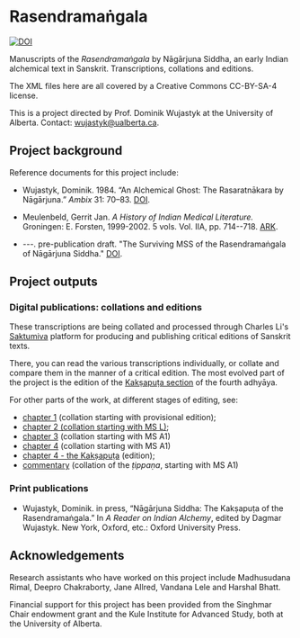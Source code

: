 # Rasendramaṅgala

[![DOI](https://zenodo.org/badge/137264352.svg)](https://zenodo.org/badge/latestdoi/137264352)

Manuscripts of the _Rasendramaṅgala_ by Nāgārjuna Siddha, an early Indian alchemical text in Sanskrit. Transcriptions, collations and editions.

The XML files here are all covered by a Creative Commons  CC-BY-SA-4 license.

This is a project directed by Prof. Dominik Wujastyk at the University of Alberta.  Contact: <wujastyk@ualberta.ca>.

## Project background

Reference documents for this project include:

* Wujastyk, Dominik. 1984. “An Alchemical Ghost: The Rasaratnākara by Nāgārjuna.” *Ambix* 31: 70–83. [DOI](https://doi.org/10.1179/amb.1984.31.2.70).

* Meulenbeld, Gerrit Jan. *A History of Indian Medical Literature.* Groningen: E. Forsten, 1999-2002. 5 vols.  Vol. IIA, pp. 714--718. [ARK](http://n2t.net/ark:/13960/t4qk6558q).

* ---. pre-publication draft. "The Surviving MSS of the Rasendramaṅgala of Nāgārjuna Siddha." [DOI](http://doi.org/10.5281/zenodo.6486033).

## Project outputs
### Digital publications: collations and editions

These transcriptions are being collated and processed through Charles Li's [Saktumiva](http://saktumiva.org/start) platform for producing and publishing critical editions of Sanskrit texts.

There, you can read the various transcriptions individually, or collate and compare them in the manner of a critical edition.  The most evolved part of the project is the edition of the [Kakṣapuṭa section](https://saktumiva.org/wiki/wujastyk/rasendramangala/chapter4-srisaila/provisional_edition?upama_ver=gfvzyn7fgz) of the fourth adhyāya. 

For other parts of the work, at different stages of editing, see:

* [chapter 1](https://saktumiva.org/wiki/wujastyk/rasendramangala/chapter1/provisional_edition_ch1&upama_script=devanagari) (collation starting with provisional edition);
* [chapter 2 (collation starting with MS L)](https://saktumiva.org/wiki/wujastyk/rasendramangala/chapter2/l_london-ch2&upama_script=devanagari);
* [chapter 3](https://saktumiva.org/wiki/wujastyk/rasendramangala/chapter3/a1-ch3&upama_script=devanagari) (collation starting with MS A1)
* [chapter 4](https://saktumiva.org/wiki/wujastyk/rasendramangala/chapter4/a1-ch4&upama_script=devanagari) (collation starting with MS A1)
* [chapter 4 - the Kakṣapuṭa](https://saktumiva.org/wiki/wujastyk/rasendramangala/chapter4-srisaila/provisional_edition?upama_ver=gfvzyn7fgz&upama_script=devanagari) (edition);
* [commentary](https://saktumiva.org/wiki/wujastyk/rasendramangala/commentary/a1-ch4-tippana&upama_script=devanagari) (collation of the *ṭippaṇa*, starting with MS A1)

### Print publications
* Wujastyk, Dominik. in press, “Nāgārjuna Siddha: The Kakṣapuṭa of the Rasendramaṅgala.” In *A Reader on Indian Alchemy*, edited by Dagmar Wujastyk. New York, Oxford, etc.: Oxford University Press.


## Acknowledgements

Research assistants who have worked on this project include Madhusudana Rimal, Deepro Chakraborty, Jane Allred, Vandana Lele and Harshal Bhatt.  

Financial support for this project has been provided from the Singhmar Chair endowment grant and the Kule Institute for Advanced Study, both at the University of Alberta.
